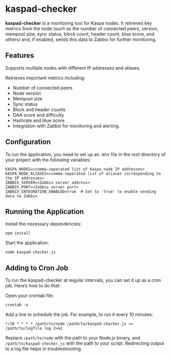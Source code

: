 # kaspad-checker

**kaspad-checker** is a monitoring tool for Kaspa nodes. It retrieves key metrics from the node (such as the number of connected peers, version, mempool size, sync status, block count, header count, blue score, and others) and, if enabled, sends this data to Zabbix for further monitoring.

## Features
Supports multiple nodes with different IP addresses and aliases.

Retrieves important metrics including:
- Number of connected peers
- Node version
- Mempool size
- Sync status
- Block and header counts
- DAA score and difficulty
- Hashrate and blue score
- Integration with Zabbix for monitoring and alerting.

## Configuration

To run the application, you need to set up an .env file in the root directory of your project with the following variables:

```
KASPA_NODES=<comma-separated list of Kaspa node IP addresses>
KASPA_NODE_ALIASES=<comma-separated list of aliases corresponding to the IP addresses>
ZABBIX_SERVER=<Zabbix server address>
ZABBIX_PORT=<Zabbix server port>
ZABBIX_INTEGRATION_ENABLED=true  # Set to 'true' to enable sending data to Zabbix
```

## Running the Application
Install the necessary dependencies:
```
npm install
```
Start the application:
```
node kaspad-checker.js
```

## Adding to Cron Job
To run the kaspad-checker at regular intervals, you can set it up as a cron job. Here’s how to do that:

Open your crontab file:

```
crontab -e
```

Add a line to schedule the job. For example, to run it every 10 minutes:

```
*/10 * * * * /path/to/node /path/to/kaspad-checker.js >> /path/to/logfile.log 2>&1
```
Replace `/path/to/node` with the path to your Node.js binary, and `/path/to/kaspad-checker.js` with the path to your script. Redirecting output to a log file helps in troubleshooting.